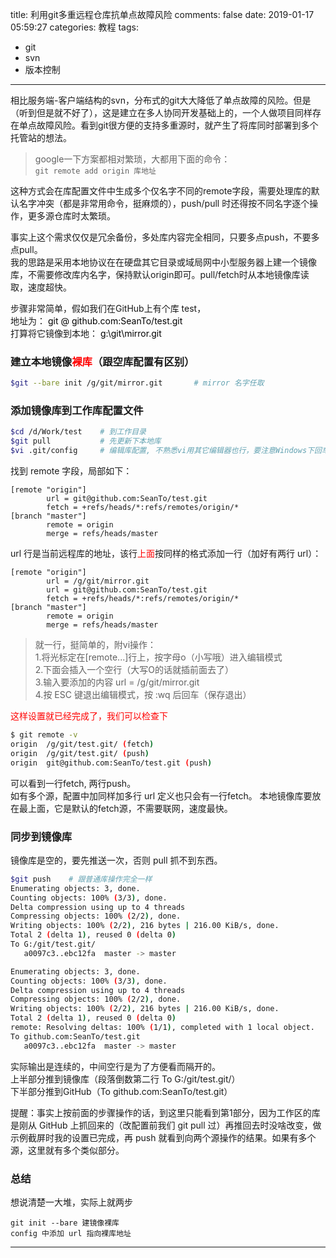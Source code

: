 title: 利用git多重远程仓库抗单点故障风险
comments: false
date: 2019-01-17 05:59:27
categories: 教程
tags: 
- git
- svn
- 版本控制

---
相比服务端-客户端结构的svn，分布式的git大大降低了单点故障的风险。但是（听到但是就不好了），这是建立在多人协同开发基础上的，一个人做项目同样存在单点故障风险。看到git很方便的支持多重源时，就产生了将库同时部署到多个托管站的想法。  

> google一下方案都相对繁琐，大都用下面的命令：  
`git remote add origin 库地址`  

这种方式会在库配置文件中生成多个仅名字不同的remote字段，需要处理库的默认名字冲突（都是非常用命令，挺麻烦的），push/pull 时还得按不同名字逐个操作，更多源仓库时太繁琐。  

事实上这个需求仅仅是冗余备份，多处库内容完全相同，只要多点push，不要多点pull。  
我的思路是采用本地协议在在硬盘其它目录或域局网中小型服务器上建一个镜像库，不需要修改库内名字，保持默认origin即可。pull/fetch时从本地镜像库读取，速度超快。  

步骤非常简单，假如我们在GitHub上有个库 test，  
地址为： <font color="000000">git @ github.com:SeanTo/test.git</font>  
打算将它镜像到本地： <font color="000000">g:\git\mirror.git</font>  

### 建立本地镜像<font color="FF0000">裸库</font>（跟空库配置有区别）

```bash
$git --bare init /g/git/mirror.git       # mirror 名字任取
```

### 添加镜像库到工作库配置文件

```bash
$cd /d/Work/test    # 到工作目录
$git pull           # 先更新下本地库  
$vi .git/config     # 编辑库配置, 不熟悉vi用其它编辑器也行，要注意Windows下回车格式问题)
```

找到 remote 字段，局部如下：

```
[remote "origin"]
        url = git@github.com:SeanTo/test.git
        fetch = +refs/heads/*:refs/remotes/origin/*
[branch "master"]
        remote = origin
        merge = refs/heads/master
```
url 行是当前远程库的地址，该行<font color="FF0000">上面</font>按同样的格式添加一行（加好有两行 url）：

```
[remote "origin"]
        url = /g/git/mirror.git
        url = git@github.com:SeanTo/test.git
        fetch = +refs/heads/*:refs/remotes/origin/*
[branch "master"]
        remote = origin
        merge = refs/heads/master
```

> 就一行，挺简单的，附vi操作：  
1.将光标定在[remote...]行上，按字母o（小写哦）进入编辑模式  
2.下面会插入一个空行（大写O的话就插前面去了）  
3.输入要添加的内容 url = /g/git/mirror.git  
4.按 ESC 键退出编辑模式，按 :wq 后回车（保存退出）    

<font color="FF0000">这样设置就已经完成了，我们可以检查下</font>

```bash
$ git remote -v
origin  /g/git/test.git/ (fetch)
origin  /g/git/test.git/ (push)
origin  git@github.com:SeanTo/test.git (push)
```

可以看到一行fetch, 两行push。  
如有多个源，配置中加同样加多行 url 定义也只会有一行fetch。
本地镜像库要放在最上面，它是默认的fetch源，不需要联网，速度最快。

### 同步到镜像库  
镜像库是空的，要先推送一次，否则 pull 抓不到东西。

```bash
$git push    # 跟普通库操作完全一样  
Enumerating objects: 3, done.
Counting objects: 100% (3/3), done.
Delta compression using up to 4 threads
Compressing objects: 100% (2/2), done.
Writing objects: 100% (2/2), 216 bytes | 216.00 KiB/s, done.
Total 2 (delta 1), reused 0 (delta 0)
To G:/git/test.git/
   a0097c3..ebc12fa  master -> master

Enumerating objects: 3, done.
Counting objects: 100% (3/3), done.
Delta compression using up to 4 threads
Compressing objects: 100% (2/2), done.
Writing objects: 100% (2/2), 216 bytes | 216.00 KiB/s, done.
Total 2 (delta 1), reused 0 (delta 0)
remote: Resolving deltas: 100% (1/1), completed with 1 local object.
To github.com:SeanTo/test.git
   a0097c3..ebc12fa  master -> master
```

实际输出是连续的，中间空行是为了方便看而隔开的。  
上半部分推到镜像库（段落倒数第二行 To G:/git/test.git/）  
下半部分推到GitHub（To github.com:SeanTo/test.git）  

提醒：事实上按前面的步骤操作的话，到这里只能看到第1部分，因为工作区的库是刚从 GitHub 上抓回来的（改配置前我们 git pull 过）再推回去时没啥改变，做示例截屏时我的设置已完成，再 push 就看到向两个源操作的结果。如果有多个源，这里就有多个类似部分。

### 总结
想说清楚一大堆，实际上就两步  

```
git init --bare 建镜像裸库  
config 中添加 url 指向裸库地址  
```

---